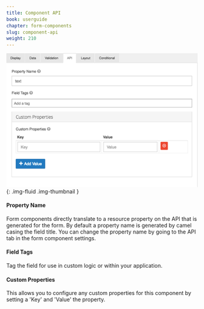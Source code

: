 ```yaml
---
title: Component API
book: userguide
chapter: form-components
slug: component-api
weight: 210
---
```


![](/assets/img/api1.png){: .img-fluid .img-thumbnail }

#### Property Name
Form components directly translate to a resource property on the API that is generated for the form. By default a property name is generated by camel casing the field title. You can change the property name by going to the API tab in the form component settings.

#### Field Tags
Tag the field for use in custom logic or within your application. 

#### Custom Properties 
This allows you to configure any custom properties for this component by setting a 'Key' and 'Value' the property.

